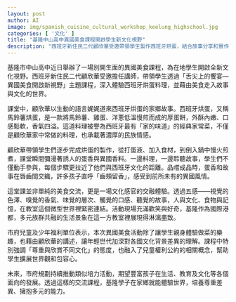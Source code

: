 ```yaml
---
layout: post
author: AI
image: img/spanish_cuisine_cultural_workshop_keelung_highschool.jpg
categories: [ '文化' ]
title: "基隆中山高中異國美食課程開啟學生新文化視野"
description: "西班牙新住民二代顧欣華受邀帶領學生製作西班牙烘蛋，結合故事分享和實作，讓學生透過五感體驗異國料理魅力。課程不僅促進文化理解，也融入尊重和包容多元的概念，市府未來將持續推動此類活動，豐富在地學子的世界觀。"
---
```

基隆市中山高中近日舉辦了一場別開生面的異國美食課程，為在地學生開啟全新文化視野。西班牙新住民二代顧欣華受邀擔任講師，帶領學生透過「舌尖上的饗宴—異國美食開啟新視野」主題課程，深入體驗西班牙烘蛋料理，並藉由美食走入故事與文化的世界。

課堂中，顧欣華以生動的語言娓娓道來西班牙烘蛋的家鄉故事。西班牙烘蛋，又稱馬鈴薯烘蛋，是一款將馬鈴薯、雞蛋、洋蔥低溫慢煎而成的厚蛋餅，外酥內嫩、口感鬆軟，香氣四溢。這道料理被譽為西班牙最有「家的味道」的經典家常菜，不僅是顧欣華家中常做的料理，也承載著濃厚的民族情感。

顧欣華帶領學生們逐步完成烘蛋的製作，從打蛋液、加入食材，到倒入鍋中慢火煎煮，課堂瞬間彌漫著誘人的蛋香與異國香料。一邊料理，一邊聆聽故事，學生們不僅動手參與，每個步驟更拉近了他們與西班牙文化的距離。品嚐成品時，蛋香和故事在唇齒間交織，許多孩子直呼「齒頰留香」，感受到前所未有的異國風情。

這堂課並非單純的美食交流，更是一場文化感官的交融體驗。透過五感——視覺的色澤、嗅覺的香氣、味覺的層次、觸覺的口感、聽覺的故事，人與文化、食物與記憶，在教室這個微型世界裡緊密連結。活動現場充滿歡笑與好奇，基隆作為國際港都，多元族群共融的生活景象在這一方教室裡展現得淋漓盡致。

市府兒童及少年福利單位表示，本次異國美食活動除了讓學生親身體驗做菜的樂趣，也藉由顧欣華的講述，讓年輕世代加深對各國文化背景差異的理解。課程中特別強調「尊重與欣賞不同文化」的態度，也融入了兒童權利公約的相關概念，幫助學生擴展世界觀和包容心。

未來，市府規劃持續推動類似培力活動，期望豐富孩子在生活、教育及文化等各個面向的發展。透過這樣的交流課程，基隆學子在家鄉就能體驗世界，培養尊重差異、擁抱多元的能力。